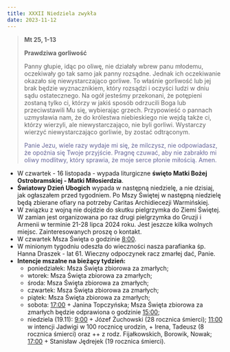 ```yaml
---
title: XXXII Niedziela zwykła
date: 2023-11-12
---
```


> **Mt 25, 1-13**
>
> **Prawdziwa gorliwość**
>
> Panny głupie, idąc po oliwę, nie działały wbrew panu młodemu, oczekiwały go tak samo jak panny rozsądne. Jednak ich oczekiwanie okazało się niewystarczająco gorliwe. To właśnie gorliwość lub jej brak będzie wyznacznikiem, który rozsądzi i oczyści ludzi w dniu sądu ostatecznego. Na ogół jesteśmy przekonani, że potępieni zostaną tylko ci, którzy w jakiś sposób odrzucili Boga lub przeciwstawili Mu się, wybierając grzech. Przypowieść o pannach uzmysławia nam, że do królestwa niebieskiego nie wejdą także ci, którzy wierzyli, ale niewystarczająco, nie byli gorliwi. Wystarczy wierzyć niewystarczająco gorliwie, by zostać odtrąconym.
>
> <span style="color: #666699;">Panie Jezu, wiele razy wydaje mi się, że milczysz, nie odpowiadasz, że opoźnia się Twoje przyjście. Pragnę czuwać, aby nie zabrakło mi oliwy modlitwy, który sprawia, że moje serce płonie miłością. Amen.
> &nbsp;

- W czwartek - 16 listopada - wypada liturgiczne **święto Matki Bożej Ostrobramskiej - Matki Miłosierdzia**.
- **Światowy Dzień Ubogich** wypada w następną niedzielę, a nie dzisiaj, jak ogłaszałem przed tygodniem. Po Mszy Świętej w następną niedzielę będą zbierane ofiary na potrzeby Caritas Archidiecezji Warmińskiej.
- W związku z wojną nie dojdzie do skutku pielgrzymka do Ziemi Świętej. W zamian jest organizowana po raz drugi pielgrzymka do Gruzji i Armenii w terminie 21-28 lipca 2024 roku. Jest jeszcze kilka wolnych miejsc. Zainteresowanych proszę o kontakt.
- W czwartek Msza Święta o godzinie <u>8:00</u>.
- W minionym tygodniu odeszła do wieczności nasza parafianka śp. Hanna Draszek - lat 61. Wieczny odpoczynek racz zmarłej dać, Panie.
- **Intencje mszalne na bieżący tydzień:**
  - poniedziałek: Msza Święta zbiorowa za zmarłych;
  - wtorek: Msza Święta zbiorowa za zmarłych;
  - środa: Msza Święta zbiorowa za zmarłych;
  - czwartek: Msza Święta zbiorowa za zmarłych;
  - piątek: Msza Święta zbiorowa za zmarłych;
  - sobota: <u>17:00</u> + Janina Topczyńska; Msza Święta zbiorowa za zmarłych będzie odprawiona o godzinie <u>15:00</u>;
  - niedziela (19.11): <u>9:00</u> + Józef Żuchowski (28 rocznica śmierci); <u>11:00</u> w intencji Jadwigi w 100 rocznicę urodzin, + Irena, Tadeusz (8 rocznica śmierci) oraz ++ z rodz. Fijałkowskich, Borowik, Nowak; <u>17:00</u> + Stanisław Jędrejek (19 rocznica śmierci).



